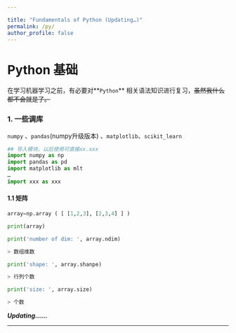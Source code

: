 ```yaml
---

title: "Fundamentals of Python (Updating…)"
permalink: /py/
author_profile: false
---
```






# Python 基础

在学习机器学习之前，有必要对**`Python`** 相关语法知识进行复习，~~虽然我什么都不会就是了。~~



### 1. 一些调库



`numpy` 、`pandas`(numpy升级版本) 、`matplotlib`、`scikit_learn`



```python
## 导入模块，以后使用可直接xx.xxx
import numpy as np
import pandas as pd
import matplotlib as mlt
…
import xxx as xxx
```



#### 1.1 矩阵

```python
array=np.array ( [ [1,2,3], [2,3,4] ] )

print(array)

print('number of dim: ', array.ndim)

> 数组维数

print('shape: ', array.shanpe)

> 行列个数

print('size: ', array.size)

> 个数

```



***Updating……***





---














